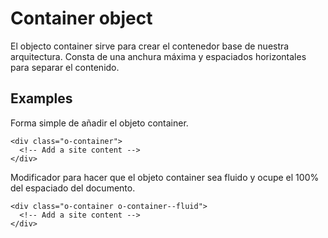 # Container object

El objecto container sirve para crear el contenedor base de nuestra arquitectura. Consta de una anchura máxima y espaciados horizontales para separar el contenido.


## Examples

Forma simple de añadir el objeto container.

```
<div class="o-container">
  <!-- Add a site content -->
</div>
```

Modificador para hacer que el objeto container sea fluido y ocupe el 100% del espaciado del documento.
```
<div class="o-container o-container--fluid">
  <!-- Add a site content -->
</div>
```






